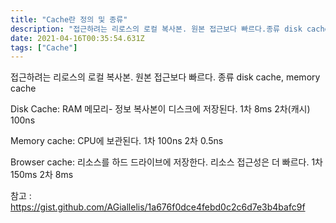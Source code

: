 ```yaml
---
title: "Cache란 정의 및 종류"
description: "접근하려는 리로스의 로컬 복사본. 원본 접근보다 빠르다.종류 disk cache, memory cacheDisk CacheRAM 메모리- 정보 복사본이 디스크에 저장된다.1차 8ms 2차캐시 100nsMemory cacheCPU에 보관된다.1차 100ns 2차 "
date: 2021-04-16T00:35:54.631Z
tags: ["Cache"]
---
```

접근하려는 리로스의 로컬 복사본. 
원본 접근보다 빠르다.
종류 disk cache, memory cache

Disk Cache:
RAM 메모리- 정보 복사본이 디스크에 저장된다.
1차 8ms 2차(캐시) 100ns

Memory cache:
CPU에 보관된다.
1차 100ns 2차 0.5ns

Browser cache:
리소스를 하드 드라이브에 저장한다. 
리소스 접근성은 더 빠르다. 
1차 150ms 2차 8ms

참고 :
https://gist.github.com/AGiallelis/1a676f0dce4febd0c2c6d7e3b4bafc9f

